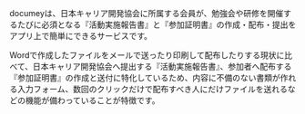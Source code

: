 documeyは、日本キャリア開発協会に所属する会員が、勉強会や研修を開催するたびに必須となる『活動実施報告書』と『参加証明書』の作成・配布・提出をアプリ上で簡単にできるサービスです。

Wordで作成したファイルをメールで送ったり印刷して配布したりする現状に比べて、日本キャリア開発協会へ提出する『活動実施報告書』、参加者へ配布する『参加証明書』の作成と送付に特化しているため、内容に不備のない書類が作れる入力フォーム、数回のクリックだけで配布すべき人にだけファイルを送れるなどの機能が備わっていることが特徴です。
